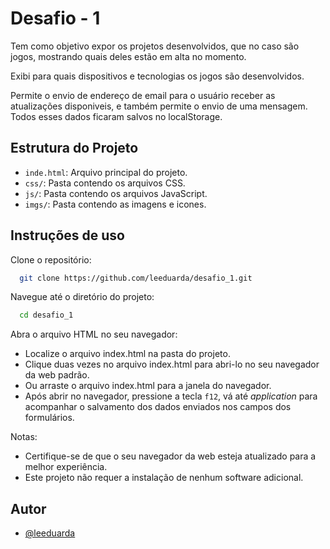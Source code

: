 # Desafio - 1

Tem como objetivo expor os projetos desenvolvidos, que no caso são jogos, mostrando quais deles estão em alta no momento.

Exibi para quais dispositivos e tecnologias os jogos são desenvolvidos.

Permite o envio de endereço de email para o usuário receber as atualizações disponiveis, e também permite o envio de uma mensagem. Todos esses dados ficaram salvos no localStorage.



## Estrutura do Projeto

- `inde.html`: Arquivo principal do projeto.
- `css/`: Pasta contendo os arquivos CSS.
- `js/`: Pasta contendo os arquivos JavaScript.
- `imgs/`: Pasta contendo as imagens e icones.


## Instruções de uso

Clone o repositório:

```bash
  git clone https://github.com/leeduarda/desafio_1.git

```
Navegue até o diretório do projeto:

```bash
  cd desafio_1

```
Abra o arquivo HTML no seu navegador:

- Localize o arquivo index.html na pasta do projeto.
- Clique duas vezes no arquivo index.html para abri-lo no seu navegador da web padrão.
- Ou arraste o arquivo index.html para a janela do navegador.
- Após abrir no navegador, pressione a tecla `f12`, vá até *application* para acompanhar o salvamento dos dados enviados nos campos dos formulários.

Notas:

- Certifique-se de que o seu navegador da web esteja atualizado para a melhor experiência.
- Este projeto não requer a instalação de nenhum software adicional.
## Autor

- [@leeduarda](https://github.com/leeduarda)
